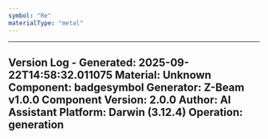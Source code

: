 ```yaml
---
symbol: "Re"
materialType: "metal"
---
```


---
Version Log - Generated: 2025-09-22T14:58:32.011075
Material: Unknown
Component: badgesymbol
Generator: Z-Beam v1.0.0
Component Version: 2.0.0
Author: AI Assistant
Platform: Darwin (3.12.4)
Operation: generation
---